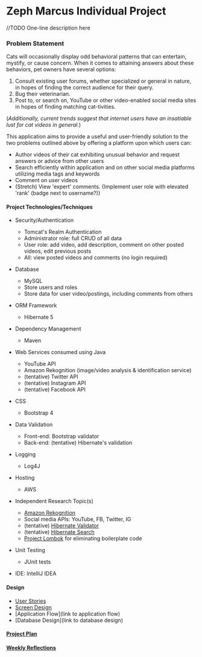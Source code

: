 # Zeph Marcus Individual Project

//TODO One-line description here

### Problem Statement

Cats will occasionally display odd behavioral patterns that can 
entertain, mystify, or cause concern. 
When it comes to attaining answers about these 
behaviors, pet owners have several options: 
1. Consult existing user forums, whether specialized or general in nature, in hopes of finding the correct audience for their query.
2. Bug their veterinarian.
3. Post to, or search on, YouTube or other video-enabled social media sites in hopes of finding matching cat-tivities.

(_Additionally, current trends suggest that internet users have an 
insatiable lust for cat videos in general._)


This application aims to provide a useful and user-friendly
solution to the two problems outlined above by
offering a platform upon which users can:
* Author videos of their cat exhibiting unusual behavior and request
answers or advice from other users
* Search efficiently within application and on other social media platforms utilizing media tags and keywords
* Comment on user videos
* (Stretch) View 'expert' comments. {Implement user role with elevated 'rank' (badge next to username?)}



#### Project Technologies/Techniques

* Security/Authentication
    + Tomcat's Realm Authentication
    + Administrator role: full CRUD of all data
    + User role: add video, add description, comment on other posted videos, edit previous posts
    + All: view posted videos and comments (no login required)

* Database
    + MySQL
    + Store users and roles
    + Store data for user video/postings, including comments from others

* ORM Framework
    + Hibernate 5

* Dependency Management
    + Maven

* Web Services consumed using Java
    + YouTube API
    + Amazon Rekognition (image/video analysis & identification service)
    + (tentative) Twitter API
    + (tentative) Instagram API
    + (tentative) Facebook API

* CSS
    + Bootstrap 4

* Data Validation
    * Front-end: Bootstrap validator
    * Back-end: (tentative) Hibernate's validation
    
* Logging
    + Log4J

* Hosting
    + AWS

* Independent Research Topic(s)
    + [Amazon Rekognition](https://aws.amazon.com/rekognition/)
    + Social media APIs: YouTube, FB, Twitter, IG
    + (tentative) [Hibernate Validator](https://hibernate.org/validator/)
    + (tentative) [Hibernate Search](https://hibernate.org/search/)
    + [Project Lombok](https://projectlombok.org/) for eliminating boilerplate code
    
* Unit Testing
    + JUnit tests

* IDE: IntelliJ IDEA

#### Design

+ [User Stories](UserStories.md)
+ [Screen Design](ScreenDesign.md)
+ [Application Flow](link to application flow)
+ [Database Design](link to database design)

#### [Project Plan](ProjectPlan.md)

#### [Weekly Reflections](WeeklyReflections.md)  